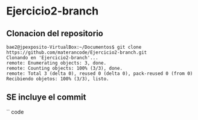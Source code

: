 # Ejercicio2-branch

## Clonacion del repositorio

``` code
bae2@jpexposito-VirtualBox:~/Documentos$ git clone https://github.com/materancode/Ejercicio2-branch.git
Clonando en 'Ejercicio2-branch'...
remote: Enumerating objects: 3, done.
remote: Counting objects: 100% (3/3), done.
remote: Total 3 (delta 0), reused 0 (delta 0), pack-reused 0 (from 0)
Recibiendo objetos: 100% (3/3), listo.

```
## SE incluye el commit

`` code

```